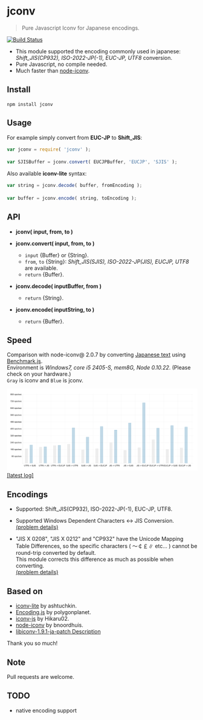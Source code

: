 jconv
====================

> Pure Javascript Iconv for Japanese encodings.

[![Build Status](https://secure.travis-ci.org/narirou/jconv.png?branch=master)](https://travis-ci.org/narirou/jconv)

 * This module supported the encoding commonly used in japanese:  
   *Shift_JIS(CP932), ISO-2022-JP(-1), EUC-JP, UTF8* conversion.
 * Pure Javascript, no compile needed.
 * Much faster than [node-iconv](https://github.com/bnoordhuis/node-iconv).

## Install
```
npm install jconv
```

## Usage
For example simply convert from **EUC-JP** to **Shift_JIS**:

```javascript
var jconv = require( 'jconv' );

var SJISBuffer = jconv.convert( EUCJPBuffer, 'EUCJP', 'SJIS' );
```

Also available **iconv-lite** syntax:

```javascript
var string = jconv.decode( buffer, fromEncoding );

var buffer = jconv.encode( string, toEncoding );
```

## API

* **jconv( input, from, to )**  
* **jconv.convert( input, from, to )**  
    * `input` {Buffer} or {String}.  
    * `from`, `to` {String}: *Shift_JIS(SJIS), ISO-2022-JP(JIS), EUCJP, UTF8* are available.  
    * `return` {Buffer}.  

* **jconv.decode( inputBuffer, from )**  
    * `return` {String}.  

* **jconv.encode( inputString, to )**  
    * `return` {Buffer}.  

## Speed
Comparison with node-iconv@ 2.0.7 by converting [Japanese text](http://www.aozora.gr.jp/cards/000148/files/773_14560.html)
using [Benchmark.js](https://github.com/bestiejs/benchmark.js).  
Environment is *Windows7, core i5 2405-S, mem8G, Node 0.10.22*.
(Please check on your hardware.)  
`Gray` is iconv and `Blue` is jconv.  

![jconv - encoding speed test chart](./test/chart/speedLog.png)
[[latest log]](./test/chart/speedLog.txt)  
<!-- https://raw.github.com/narirou/jconv/master/ -->

## Encodings
 * Supported: Shift_JIS(CP932), ISO-2022-JP(-1), EUC-JP, UTF8.  
 * Supported Windows Dependent Characters <-> JIS Conversion.  
[(problem details)](http://support.microsoft.com/default.aspx?scid=kb;ja;JP170559)  

 * "JIS X 0208", "JIS X 0212" and "CP932" have the Unicode Mapping Table Differences,
  so the specific characters ( ～￠￡∥ etc... ) cannot be round-trip converted by default.  
 This module corrects this difference as much as possible when converting.  
[(problem details)](http://www8.plala.or.jp/tkubota1/unicode-symbols-map2.html)  

## Based on
 * [iconv-lite](https://github.com/ashtuchkin/iconv-lite) by ashtuchkin.
 * [Encoding.js](https://github.com/polygonplanet/Unzipper.js) by polygonplanet.
 * [iconv-js](https://github.com/Hikaru02/iconv-js) by Hikaru02.
 * [node-iconv](https://github.com/bnoordhuis/node-iconv) by bnoordhuis.
 * [libiconv-1.9.1-ja-patch Description](http://www2d.biglobe.ne.jp/~msyk/software/libiconv-1.9.1-patch.html)

Thank you so much!

## Note
Pull requests are welcome.

## TODO
 * native encoding support

